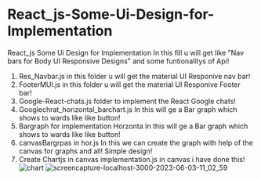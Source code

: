 # React_js-Some-Ui-Design-for-Implementation
React_js Some Ui Design for Implementation In this fill u will get like "Nav bars for Body UI Responsive Designs" and some funtionalitys of Api!

1. Res_Navbar.js in this folder u will get the material UI Responive nav bar!
2. FooterMUI.js in this folder u will get the material UI Responive Footer bar!
3. Google-React-chats.js folder to implement the React Google chats!
4. Googlechrat_horizontal_barchart.js In this will ge a Bar graph which shows to wards like like button!
5. Bargraph for implementation Horzonta In this will ge a Bar graph which shows to wards like like button!
6. canvasBargrpas in hor.js In this we can create the graph with help of the canvas for graphs and all! Simple design!
7. Create Chartjs in canvas implementation.js in canvas i have done this!
![chart](https://github.com/chandanhm1999/React_js-Some-Ui-Design-for-Implementation/assets/109410990/e27bb8a0-9089-4556-8ddb-0a9be66f0407)
![screencapture-localhost-3000-2023-06-03-11_02_59](https://github.com/chandanhm1999/React_js-Some-Ui-Design-for-Implementation/assets/109410990/15e81ab2-5fd4-4cae-a1c6-810a959a8b3b)
